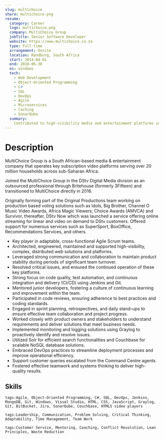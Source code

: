 ```yaml
---
slug: multichoice
share: multichoice.png
resume:
  category: Career
  logo: multichoice.png
  company: MultiChoice Group
  jobTitle: Senior Software Developer
  website: https://www.multichoice.co.za
  type: Full-time
  arrangement: Onsite
  location: Randburg, South Africa
  start: 2014-04-01
  end: 2018-06-30
  os: windows
  tech:
    - Web Development
    - Object-Oriented Programming
    - C#
    - SQL
    - DevOps
    - Agile
    - Microservices
    - Caching
    - SonarQube
  summary:
    Contributed to high-visibility media and entertainment platforms including Idols, Big Brother, AMVCA, Survivor, and later DStv Now, providing online streaming to millions of households across Africa. Architected, engineered, and supported complex distributed web solutions within Agile Scrum teams, with a strong emphasis on code quality, test automation, CI/CD, and DevOps practices. Beyond technical delivery, mentored junior developers, ensured platform stability during team transitions, and collaborated closely with stakeholders to meet business needs while resolving critical issues and supporting customer queries.
---
```


# Description

MultiChoice Group is a South African-based media & entertainment company that operates key subscription video platforms serving over 20 million households across sub-Saharan Africa.

Joined the MultiChoice Group in the DStv Digital Media division as an outsourced professional through Britehouse (formerly 3Fifteen) and transitioned to MultiChoice directly in 2016.

Originally forming part of the Original Productions team working on production based voting solutions such as Idols, Big Brother, Channel O Music Video Awards, Africa Magic Viewers; Choice Awards (AMVCA) and Survivor, thereafter, DStv Now which was launched a service offering online streaming for linear and video on demand to DStv customers. Offered support for numerous services such as SuperSport, BoxOffice, Recommendations Services, and others.

- Key player in adaptable, cross-functional Agile Scrum teams.
- Architected, engineered, maintained and supported high-visibility, complex, distributed web solutions and platforms.
- Leveraged strong communication and collaboration to maintain product stability during periods of significant team turnover.
- Resolved critical issues, and ensured the continued operation of these key platforms.
- Strong focus on code quality, test automation, and continuous integration and delivery (CI/CD) using Jenkins and Git.
- Mentored junior developers, fostering a culture of continuous learning and improvement within the team.
- Participated in code reviews, ensuring adherence to best practices and coding standards.
- Engaged in sprint planning, retrospectives, and daily stand-ups to ensure effective team collaboration and project progress.
- Worked closely with product owners and stakeholders to understand requirements and deliver solutions that meet business needs.
- Implemented monitoring and logging solutions using Graylog to proactively identify and resolve issues.
- Utilized Solr for efficient search functionalities and Couchbase for scalable NoSQL database solutions.
- Embraced DevOps practices to streamline deployment processes and improve operational efficiency.
- Support customer queries escalated from the Command Centre agents.
- Fostered effective teamwork and systems thinking to deliver high-quality results.

## Skills

`tags:Agile, Object-Oriented Programming, C#, SQL, DevOps, Jenkins, MongoDB, Git, Windows, Visual Studio, HTML, CSS, JavaScript, Graylog, Git, BitBucket, Jira, SonarQube, Couchbase, HTML5 video players`

`tags:Leadership, Communication, Problem Solving, Critical Thinking, Adaptability, Time Management, Team Work`

`tags:Customer Service, Mentoring, Coaching, Conflict Resolution, Lean Principles, Waste Reduction`
